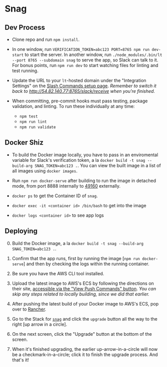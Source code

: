 # Snag

## Dev Process

- Clone repo and run `npm install`.

- In one window, run `VERIFICATION_TOKEN=abc123 PORT=8765 npm run dev-start` to start the server. In another window, run `./node_modules/.bin/lt --port 8765 --subdomain snag` to serve the app, so Slack can talk to it. For bonus points, run `npm run dev` to start watching files for linting and test running.

- Update the URL to your `lt`-hosted domain under the "Integration Settings" on the [Slash Commands setup page](https://ownlocal.slack.com/services/119939919281). _Remember to switch it back to http://54.82.140.77:8765/slack/receive when you're finished._

- When committing, pre-commit hooks must pass testing, package validation, and linting. To run these individually at any time:
  - `npm test`
  - `npm run lint`
  - `npm run validate`

## Docker Shiz

- To build the Docker image locally, you have to pass in an enviromental variable for Slack's verification token, a la `docker build -t snag --build-arg SNAG_TOKEN=abc123 .`. You can view the built image in a list of all images using `docker images`.

- Run `npm run docker-serve` after building to run the image in detached mode, from port 8888 internally to [49160](http://0.0.0.0:49160) externally.

- `docker ps` to get the Container ID of `snag`.

- `docker exec -it <container id> /bin/bash` to get into the image

- `docker logs <container id>` to see app logs

## Deploying

0. Build the Docker image, a la `docker build -t snag --build-arg SNAG_TOKEN=abc123 .`.

0. Confirm that the app runs, first by running the image [`npm run docker-serve`] and then by checking the logs within the running container.

0. Be sure you have the AWS CLI tool installed.

0. Upload the latest image to AWS's ECS by following the directions on their site, [accessible via the "View Push Commands" button](https://console.aws.amazon.com/ecs/home?region=us-east-1#/repositories/snag#images;tagStatus=ALL). _You can skip any steps related to locally building, since we did that earlier._

0. After pushing the latest build of your Docker image to AWS's ECS, pop over to [Rancher](https://rancher.ownlocal.com).

0. Go to the Stack for [`snag`](https://rancher.ownlocal.com/env/1a7/apps/stacks/1st12) and click the `upgrade` button all the way to the right [up arrow in a circle].

0. On the next screen, click the "Upgrade" button at the bottom of the screen.

0. When it's finished upgrading, the earlier up-arrow-in-a-circle will now be a checkmark-in-a-circle; click it to finish the upgrade process. And that's it!
